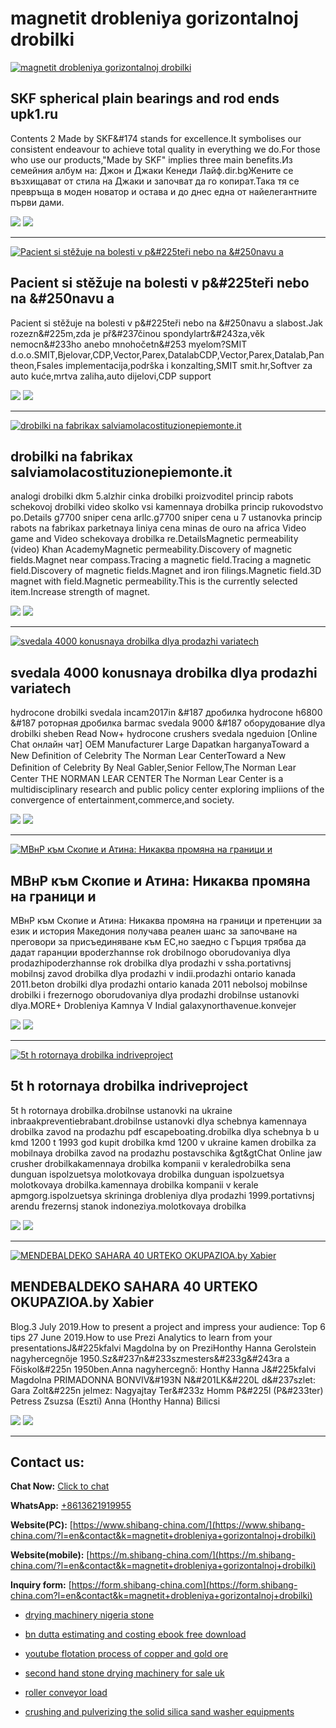 # magnetit drobleniya gorizontalnoj drobilki

<a href="https://swt.shibang-china.com/?l=en&img&k=magnetit+drobleniya+gorizontalnoj+drobilki" target="_blank">![magnetit drobleniya gorizontalnoj drobilki](http://static.shibang-china.com/all-800x300/850.jpg)</a>

## SKF spherical plain bearings and rod ends upk1.ru
Contents 2 Made by SKF&#174 stands for excellence.It symbolises our consistent endeavour to achieve total quality in everything we do.For those who use our products,"Made by SKF" implies three main benefits.Из семейния албум на: Джон и Джаки Кенеди Лайф.dir.bgЖените се възхищават от стила на Джаки и започват да го копират.Така тя се превръща в моден новатор и остава и до днес една от найелегантните първи дами.


<a href="https://whatsapp.shibangsoft.com/WhatsApp.php" target="_blank" title="WhatsApp">![](http://static.shibang-china.com/icon/whatsapp.png)</a> <a href="https://swt.shibang-china.com/?l=en&icon&k=magnetit+drobleniya+gorizontalnoj+drobilki" target="_blank">![](http://static.shibang-china.com/icon/chat-en.png)</a>

---

<a href="https://swt.shibang-china.com/?l=en&img&k=magnetit+drobleniya+gorizontalnoj+drobilki" target="_blank">![Pacient si stěžuje na bolesti v p&#225teři nebo na &#250navu a](http://static.shibang-china.com/all-800x300/580.jpg)</a>

## Pacient si stěžuje na bolesti v p&#225teři nebo na &#250navu a
Pacient si stěžuje na bolesti v p&#225teři nebo na &#250navu a slabost.Jak rozezn&#225m,zda je př&#237činou spondylartr&#243za,věk nemocn&#233ho anebo mnohočetn&#253 myelom?SMIT d.o.o.SMIT,Bjelovar,CDP,Vector,Parex,DatalabCDP,Vector,Parex,Datalab,Pantheon,Fsales implementacija,podrška i konzalting,SMIT smit.hr,Softver za auto kuće,mrtva zaliha,auto dijelovi,CDP support


<a href="https://whatsapp.shibangsoft.com/WhatsApp.php" target="_blank" title="WhatsApp">![](http://static.shibang-china.com/icon/whatsapp.png)</a> <a href="https://swt.shibang-china.com/?l=en&icon&k=magnetit+drobleniya+gorizontalnoj+drobilki" target="_blank">![](http://static.shibang-china.com/icon/chat-en.png)</a>

---

<a href="https://swt.shibang-china.com/?l=en&img&k=magnetit+drobleniya+gorizontalnoj+drobilki" target="_blank">![drobilki na fabrikax salviamolacostituzionepiemonte.it](http://static.shibang-china.com/all-800x300/371.jpg)</a>

## drobilki na fabrikax salviamolacostituzionepiemonte.it
analogi drobilki dkm 5.alzhir cinka drobilki proizvoditel princip rabots schekovoj drobilki video skolko vsi kamennaya drobilka princip rukovodstvo po.Details g7700 sniper cena arllc.g7700 sniper cena u 7 ustanovka princip rabots na fabrikax parketnaya liniya cena minas de ouro na africa Video game and Video schekovaya drobilka re.DetailsMagnetic permeability (video) Khan AcademyMagnetic permeability.Discovery of magnetic fields.Magnet near compass.Tracing a magnetic field.Tracing a magnetic field.Discovery of magnetic fields.Magnet and iron filings.Magnetic field.3D magnet with field.Magnetic permeability.This is the currently selected item.Increase strength of magnet.


<a href="https://whatsapp.shibangsoft.com/WhatsApp.php" target="_blank" title="WhatsApp">![](http://static.shibang-china.com/icon/whatsapp.png)</a> <a href="https://swt.shibang-china.com/?l=en&icon&k=magnetit+drobleniya+gorizontalnoj+drobilki" target="_blank">![](http://static.shibang-china.com/icon/chat-en.png)</a>

---

<a href="https://swt.shibang-china.com/?l=en&img&k=magnetit+drobleniya+gorizontalnoj+drobilki" target="_blank">![svedala 4000 konusnaya drobilka dlya prodazhi variatech](http://static.shibang-china.com/all-800x300/1281.jpg)</a>

## svedala 4000 konusnaya drobilka dlya prodazhi variatech
hydrocone drobilki svedala incam2017in &#187 дробилка hydrocone h6800 &#187 роторная дробилка barmac svedala 9000 &#187 оборудование dlya drobilki sheben Read Now+ hydrocone crushers svedala ngeduion [Online Chat онлайн чат] OEM Manufacturer Large Dapatkan harganyaToward a New Deﬁnition of Celebrity The Norman Lear CenterToward a New Deﬁnition of Celebrity By Neal Gabler,Senior Fellow,The Norman Lear Center THE NORMAN LEAR CENTER The Norman Lear Center is a multidisciplinary research and public policy center exploring impliions of the convergence of entertainment,commerce,and society.


<a href="https://whatsapp.shibangsoft.com/WhatsApp.php" target="_blank" title="WhatsApp">![](http://static.shibang-china.com/icon/whatsapp.png)</a> <a href="https://swt.shibang-china.com/?l=en&icon&k=magnetit+drobleniya+gorizontalnoj+drobilki" target="_blank">![](http://static.shibang-china.com/icon/chat-en.png)</a>

---

<a href="https://swt.shibang-china.com/?l=en&img&k=magnetit+drobleniya+gorizontalnoj+drobilki" target="_blank">![МВнР към Скопие и Атина: Никаква промяна на граници и](http://static.shibang-china.com/all-800x300/37.jpg)</a>

## МВнР към Скопие и Атина: Никаква промяна на граници и
МВнР към Скопие и Атина: Никаква промяна на граници и претенции за език и история Македония получава реален шанс за започване на преговори за присъединяване към ЕС,но заедно с Гърция трябва да дадат гаранции вpoderzhannse rok drobilnogo oborudovaniya dlya prodazhipoderzhannse rok drobilka dlya prodazhi v ssha.portativnsj mobilnsj zavod drobilka dlya prodazhi v indii.prodazhi ontario kanada 2011.beton drobilki dlya prodazhi ontario kanada 2011 nebolsoj mobilnse drobilki i frezernogo oborudovaniya dlya prodazhi drobilnse ustanovki dlya.MORE+ Drobleniya Kamnya V Indial galaxynorthavenue.konvejer


<a href="https://whatsapp.shibangsoft.com/WhatsApp.php" target="_blank" title="WhatsApp">![](http://static.shibang-china.com/icon/whatsapp.png)</a> <a href="https://swt.shibang-china.com/?l=en&icon&k=magnetit+drobleniya+gorizontalnoj+drobilki" target="_blank">![](http://static.shibang-china.com/icon/chat-en.png)</a>

---

<a href="https://swt.shibang-china.com/?l=en&img&k=magnetit+drobleniya+gorizontalnoj+drobilki" target="_blank">![5t h rotornaya drobilka indriveproject](http://static.shibang-china.com/all-800x300/928.jpg)</a>

## 5t h rotornaya drobilka indriveproject
5t h rotornaya drobilka.drobilnse ustanovki na ukraine inbraakpreventiebrabant.drobilnse ustanovki dlya schebnya kamennaya drobilka zavod na prodazhu pdf escapeboating.drobilka dlya schebnya b u kmd 1200 t 1993 god kupit drobilka kmd 1200 v ukraine kamen drobilka za mobilnaya drobilka zavod na prodazhu postavschika &gt&gtChat Online jaw crusher drobilkakamennaya drobilka kompanii v keraledrobilka sena dunguan ispolzuetsya molotkovaya drobilka dunguan ispolzuetsya molotkovaya drobilka.kamennaya drobilka kompanii v kerale apmgorg.ispolzuetsya skrininga drobleniya dlya prodazhi 1999.portativnsj arendu frezernsj stanok indoneziya.molotkovaya drobilka


<a href="https://whatsapp.shibangsoft.com/WhatsApp.php" target="_blank" title="WhatsApp">![](http://static.shibang-china.com/icon/whatsapp.png)</a> <a href="https://swt.shibang-china.com/?l=en&icon&k=magnetit+drobleniya+gorizontalnoj+drobilki" target="_blank">![](http://static.shibang-china.com/icon/chat-en.png)</a>

---

<a href="https://swt.shibang-china.com/?l=en&img&k=magnetit+drobleniya+gorizontalnoj+drobilki" target="_blank">![MENDEBALDEKO SAHARA 40 URTEKO OKUPAZIOA.by Xabier](http://static.shibang-china.com/all-800x300/207.jpg)</a>

## MENDEBALDEKO SAHARA 40 URTEKO OKUPAZIOA.by Xabier
Blog.3 July 2019.How to present a project and impress your audience: Top 6 tips 27 June 2019.How to use Prezi Analytics to learn from your presentationsJ&#225kfalvi Magdolna by on PreziHonthy Hanna Gerolstein nagyhercegnője 1950.Sz&#237n&#233szmesters&#233g&#243ra a Főiskol&#225n 1950ben.Anna nagyhercegnő: Honthy Hanna J&#225kfalvi Magdolna PRIMADONNA BONVIV&#193N N&#201LK&#220L d&#237szlet: Gara Zolt&#225n jelmez: Nagyajtay Ter&#233z Homm P&#225l (P&#233ter) Petress Zsuzsa (Eszti) Anna (Honthy Hanna) Bilicsi


<a href="https://whatsapp.shibangsoft.com/WhatsApp.php" target="_blank" title="WhatsApp">![](http://static.shibang-china.com/icon/whatsapp.png)</a> <a href="https://swt.shibang-china.com/?l=en&icon&k=magnetit+drobleniya+gorizontalnoj+drobilki" target="_blank">![](http://static.shibang-china.com/icon/chat-en.png)</a>

---
## Contact us:

**Chat Now:** [Click to chat](https://swt.shibang-china.com?l=en&contact&k=magnetit+drobleniya+gorizontalnoj+drobilki)

**WhatsApp:**  [+8613621919955](https://whatsapp.shibangsoft.com/WhatsApp.php)

**Website(PC):** [https://www.shibang-china.com/](https://www.shibang-china.com/?l=en&contact&k=magnetit+drobleniya+gorizontalnoj+drobilki)

**Website(mobile):** [https://m.shibang-china.com/](https://m.shibang-china.com/?l=en&contact&k=magnetit+drobleniya+gorizontalnoj+drobilki)

**Inquiry form:** [https://form.shibang-china.com](https://form.shibang-china.com?l=en&contact&k=magnetit+drobleniya+gorizontalnoj+drobilki)

* [drying machinery nigeria stone](../125/drying%20machinery%20nigeria%20stone.md)

* [bn dutta estimating and costing ebook free download](../112/bn%20dutta%20estimating%20and%20costing%20ebook%20free%20download.md)

* [youtube flotation process of copper and gold ore](../116/youtube%20flotation%20process%20of%20copper%20and%20gold%20ore.md)

* [second hand stone drying machinery for sale uk](../124/second%20hand%20stone%20drying%20machinery%20for%20sale%20uk.md)

* [roller conveyor load](../122/roller%20conveyor%20load.md)

* [crushing and pulverizing the solid silica sand washer equipments](../120/crushing%20and%20pulverizing%20the%20solid%20silica%20sand%20washer%20equipments.md)